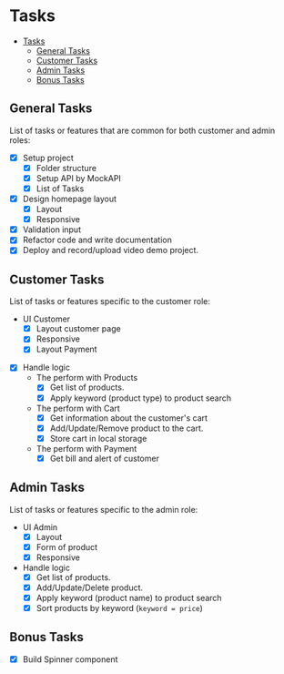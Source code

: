# Tasks

- [Tasks](#tasks)
  - [General Tasks](#general-tasks)
  - [Customer Tasks](#customer-tasks)
  - [Admin Tasks](#admin-tasks)
  - [Bonus Tasks](#bonus-tasks)

## General Tasks

List of tasks or features that are common for both customer and admin roles:

- [x] Setup project
  - [x] Folder structure
  - [x] Setup API by MockAPI
  - [x] List of Tasks
- [x] Design homepage layout
  - [x] Layout
  - [x] Responsive
- [x] Validation input
- [x] Refactor code and write documentation
- [x] Deploy and record/upload video demo project.

## Customer Tasks

List of tasks or features specific to the customer role:

- UI Customer
  - [x] Layout customer page
  - [x] Responsive
  - [x] Layout Payment
- [x] Handle logic
  - The perform with Products
    - [x] Get list of products.
    - [x] Apply keyword (product type) to product search
  - The perform with Cart
    - [x] Get information about the customer's cart
    - [x] Add/Update/Remove product to the cart.
    - [x] Store cart in local storage
  - The perform with Payment
    - [x] Get bill and alert of customer

## Admin Tasks

List of tasks or features specific to the admin role:

- UI Admin
  - [x] Layout
  - [x] Form of product
  - [x] Responsive
- Handle logic
  - [x] Get list of products.
  - [x] Add/Update/Delete product.
  - [x] Apply keyword (product name) to product search
  - [x] Sort products by keyword (`keyword = price`)

## Bonus Tasks

- [x] Build Spinner component
